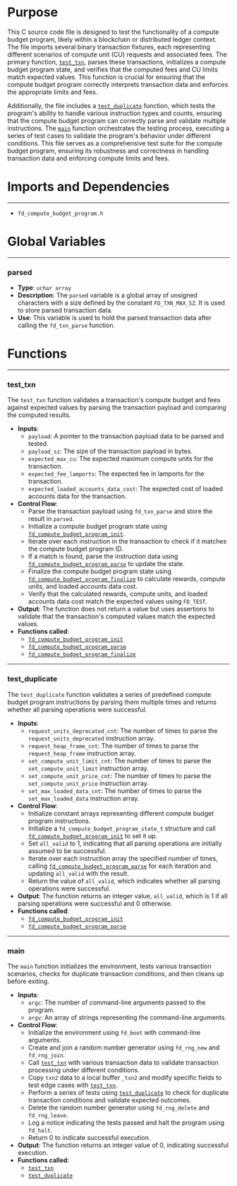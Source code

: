 # Purpose
This C source code file is designed to test the functionality of a compute budget program, likely within a blockchain or distributed ledger context. The file imports several binary transaction fixtures, each representing different scenarios of compute unit (CU) requests and associated fees. The primary function, [`test_txn`](#test_txn), parses these transactions, initializes a compute budget program state, and verifies that the computed fees and CU limits match expected values. This function is crucial for ensuring that the compute budget program correctly interprets transaction data and enforces the appropriate limits and fees.

Additionally, the file includes a [`test_duplicate`](#test_duplicate) function, which tests the program's ability to handle various instruction types and counts, ensuring that the compute budget program can correctly parse and validate multiple instructions. The [`main`](#main) function orchestrates the testing process, executing a series of test cases to validate the program's behavior under different conditions. This file serves as a comprehensive test suite for the compute budget program, ensuring its robustness and correctness in handling transaction data and enforcing compute limits and fees.
# Imports and Dependencies

---
- `fd_compute_budget_program.h`


# Global Variables

---
### parsed
- **Type**: `uchar array`
- **Description**: The `parsed` variable is a global array of unsigned characters with a size defined by the constant `FD_TXN_MAX_SZ`. It is used to store parsed transaction data.
- **Use**: This variable is used to hold the parsed transaction data after calling the `fd_txn_parse` function.


# Functions

---
### test\_txn<!-- {{#callable:test_txn}} -->
The `test_txn` function validates a transaction's compute budget and fees against expected values by parsing the transaction payload and comparing the computed results.
- **Inputs**:
    - `payload`: A pointer to the transaction payload data to be parsed and tested.
    - `payload_sz`: The size of the transaction payload in bytes.
    - `expected_max_cu`: The expected maximum compute units for the transaction.
    - `expected_fee_lamports`: The expected fee in lamports for the transaction.
    - `expected_loaded_accounts_data_cost`: The expected cost of loaded accounts data for the transaction.
- **Control Flow**:
    - Parse the transaction payload using `fd_txn_parse` and store the result in `parsed`.
    - Initialize a compute budget program state using [`fd_compute_budget_program_init`](fd_compute_budget_program.h.driver.md#fd_compute_budget_program_init).
    - Iterate over each instruction in the transaction to check if it matches the compute budget program ID.
    - If a match is found, parse the instruction data using [`fd_compute_budget_program_parse`](fd_compute_budget_program.h.driver.md#fd_compute_budget_program_parse) to update the state.
    - Finalize the compute budget program state using [`fd_compute_budget_program_finalize`](fd_compute_budget_program.h.driver.md#fd_compute_budget_program_finalize) to calculate rewards, compute units, and loaded accounts data cost.
    - Verify that the calculated rewards, compute units, and loaded accounts data cost match the expected values using `FD_TEST`.
- **Output**: The function does not return a value but uses assertions to validate that the transaction's computed values match the expected values.
- **Functions called**:
    - [`fd_compute_budget_program_init`](fd_compute_budget_program.h.driver.md#fd_compute_budget_program_init)
    - [`fd_compute_budget_program_parse`](fd_compute_budget_program.h.driver.md#fd_compute_budget_program_parse)
    - [`fd_compute_budget_program_finalize`](fd_compute_budget_program.h.driver.md#fd_compute_budget_program_finalize)


---
### test\_duplicate<!-- {{#callable:test_duplicate}} -->
The `test_duplicate` function validates a series of predefined compute budget program instructions by parsing them multiple times and returns whether all parsing operations were successful.
- **Inputs**:
    - `request_units_deprecated_cnt`: The number of times to parse the `request_units_deprecated` instruction array.
    - `request_heap_frame_cnt`: The number of times to parse the `request_heap_frame` instruction array.
    - `set_compute_unit_limit_cnt`: The number of times to parse the `set_compute_unit_limit` instruction array.
    - `set_compute_unit_price_cnt`: The number of times to parse the `set_compute_unit_price` instruction array.
    - `set_max_loaded_data_cnt`: The number of times to parse the `set_max_loaded_data` instruction array.
- **Control Flow**:
    - Initialize constant arrays representing different compute budget program instructions.
    - Initialize a `fd_compute_budget_program_state_t` structure and call [`fd_compute_budget_program_init`](fd_compute_budget_program.h.driver.md#fd_compute_budget_program_init) to set it up.
    - Set `all_valid` to 1, indicating that all parsing operations are initially assumed to be successful.
    - Iterate over each instruction array the specified number of times, calling [`fd_compute_budget_program_parse`](fd_compute_budget_program.h.driver.md#fd_compute_budget_program_parse) for each iteration and updating `all_valid` with the result.
    - Return the value of `all_valid`, which indicates whether all parsing operations were successful.
- **Output**: The function returns an integer value, `all_valid`, which is 1 if all parsing operations were successful and 0 otherwise.
- **Functions called**:
    - [`fd_compute_budget_program_init`](fd_compute_budget_program.h.driver.md#fd_compute_budget_program_init)
    - [`fd_compute_budget_program_parse`](fd_compute_budget_program.h.driver.md#fd_compute_budget_program_parse)


---
### main<!-- {{#callable:main}} -->
The `main` function initializes the environment, tests various transaction scenarios, checks for duplicate transaction conditions, and then cleans up before exiting.
- **Inputs**:
    - `argc`: The number of command-line arguments passed to the program.
    - `argv`: An array of strings representing the command-line arguments.
- **Control Flow**:
    - Initialize the environment using `fd_boot` with command-line arguments.
    - Create and join a random number generator using `fd_rng_new` and `fd_rng_join`.
    - Call [`test_txn`](#test_txn) with various transaction data to validate transaction processing under different conditions.
    - Copy `txn2` data to a local buffer `_txn2` and modify specific fields to test edge cases with [`test_txn`](#test_txn).
    - Perform a series of tests using [`test_duplicate`](#test_duplicate) to check for duplicate transaction conditions and validate expected outcomes.
    - Delete the random number generator using `fd_rng_delete` and `fd_rng_leave`.
    - Log a notice indicating the tests passed and halt the program using `fd_halt`.
    - Return 0 to indicate successful execution.
- **Output**: The function returns an integer value of 0, indicating successful execution.
- **Functions called**:
    - [`test_txn`](#test_txn)
    - [`test_duplicate`](#test_duplicate)


